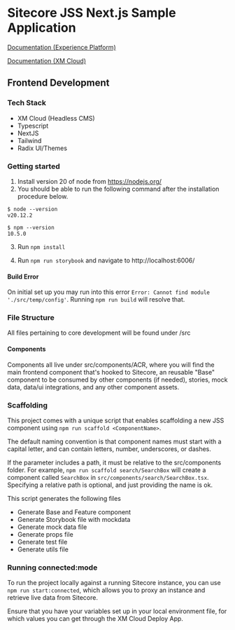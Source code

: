 # Sitecore JSS Next.js Sample Application

[Documentation (Experience Platform)](https://doc.sitecore.com/xp/en/developers/hd/21/sitecore-headless-development/sitecore-javascript-rendering-sdk--jss--for-next-js.html)

[Documentation (XM Cloud)](https://doc.sitecore.com/xmc/en/developers/xm-cloud/sitecore-javascript-rendering-sdk--jss--for-next-js.html)

## Frontend Development

### Tech Stack

- XM Cloud (Headless CMS)
- Typescript
- NextJS
- Tailwind
- Radix UI/Themes

### Getting started

1. Install version 20 of node from https://nodejs.org/
2. You should be able to run the following command after the installation procedure below.

```
$ node --version
v20.12.2

$ npm --version
10.5.0
```

3. Run `npm install`

4. Run `npm run storybook` and navigate to http://localhost:6006/

#### Build Error

On initial set up you may run into this error `Error: Cannot find module './src/temp/config'`. Running `npm run build` will resolve that.

### File Structure

All files pertaining to core development will be found under /src

#### Components

Components all live under src/components/ACR, where you will find the main frontend component that's hooked to Sitecore, an reusable "Base" component to be consumed by other components (if needed), stories, mock data, data/ui integrations, and any other component assets.

### Scaffolding

This project comes with a unique script that enables scaffolding a new JSS component using `npm run scaffold <ComponentName>`.

The default naming convention is that component names must start with a capital letter, and can contain
letters, number, underscores, or dashes.

If the <ComponentName> parameter includes a path, it must be relative to the src/components folder.
For example, `npm run scaffold search/SearchBox` will create a component called `SearchBox` in
`src/components/search/SearchBox.tsx`. Specifying a relative path is optional,
and just providing the name is ok.

This script generates the following files

- Generate Base and Feature component
- Generate Storybook file with mockdata
- Generate mock data file
- Generate props file
- Generate test file
- Generate utils file

### Running connected:mode

To run the project locally against a running Sitecore instance, you can use `npm run start:connected`, which allows you to proxy an instance and retrieve live data from Sitecore.

Ensure that you have your variables set up in your local environment file, for which values you can get through the XM Cloud Deploy App.

